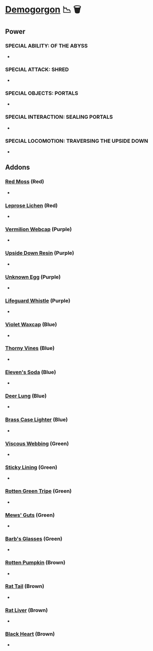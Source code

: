 # [Demogorgon](<https://deadbydaylight.wiki.gg/wiki/The_Demogorgon>) 📉 🗑️

## Power

### SPECIAL ABILITY: OF THE ABYSS

-


### SPECIAL ATTACK: SHRED

-


### SPECIAL OBJECTS: PORTALS

-


### SPECIAL INTERACTION: SEALING PORTALS

-


### SPECIAL LOCOMOTION: TRAVERSING THE UPSIDE DOWN

-


## Addons

### [Red Moss](<https://deadbydaylight.wiki.gg/wiki/Red_Moss>) (Red)

-


### [Leprose Lichen](<https://deadbydaylight.wiki.gg/wiki/Leprose_Lichen>) (Red)

-


### [Vermilion Webcap](<https://deadbydaylight.wiki.gg/wiki/Vermilion_Webcap>) (Purple)

-


### [Upside Down Resin](<https://deadbydaylight.wiki.gg/wiki/Upside_Down_Resin>) (Purple)

-


### [Unknown Egg](<https://deadbydaylight.wiki.gg/wiki/Unknown_Egg>) (Purple)

-


### [Lifeguard Whistle](<https://deadbydaylight.wiki.gg/wiki/Lifeguard_Whistle>) (Purple)

-


### [Violet Waxcap](<https://deadbydaylight.wiki.gg/wiki/Violet_Waxcap>) (Blue)

-


### [Thorny Vines](<https://deadbydaylight.wiki.gg/wiki/Thorny_Vines>) (Blue)

-


### [Eleven's Soda](<https://deadbydaylight.wiki.gg/wiki/Eleven%27s_Soda>) (Blue)

-


### [Deer Lung](<https://deadbydaylight.wiki.gg/wiki/Deer_Lung>) (Blue)

-


### [Brass Case Lighter](<https://deadbydaylight.wiki.gg/wiki/Brass_Case_Lighter>) (Blue)

-


### [Viscous Webbing](<https://deadbydaylight.wiki.gg/wiki/Viscous_Webbing>) (Green)

-


### [Sticky Lining](<https://deadbydaylight.wiki.gg/wiki/Sticky_Lining>) (Green)

-


### [Rotten Green Tripe](<https://deadbydaylight.wiki.gg/wiki/Rotten_Green_Tripe>) (Green)

-


### [Mews' Guts](<https://deadbydaylight.wiki.gg/wiki/Mews%27_Guts>) (Green)

-


### [Barb's Glasses](<https://deadbydaylight.wiki.gg/wiki/Barb%27s_Glasses>) (Green)

-


### [Rotten Pumpkin](<https://deadbydaylight.wiki.gg/wiki/Rotten_Pumpkin>) (Brown)

-


### [Rat Tail](<https://deadbydaylight.wiki.gg/wiki/Rat_Tail>) (Brown)

-


### [Rat Liver](<https://deadbydaylight.wiki.gg/wiki/Rat_Liver>) (Brown)

-


### [Black Heart](<https://deadbydaylight.wiki.gg/wiki/Black_Heart>) (Brown)

-
